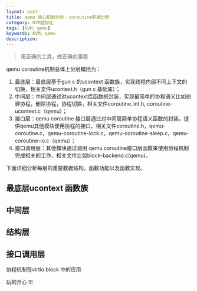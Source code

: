 ```yaml
---
layout: post
title: qemu 核心机制分析：coroutine机制分析
category: KVM虚拟化
tags: [KVM，qemu]
keywords: KVM，qemu
description: 
---
```


> 用正确的工具，做正确的事情

qemu coroutine机制总体上分层概括为：

1. 最底层：最底层基于gun c 的ucontext 函数族，实现线程内部不同上下文的切换，相关文件ucontext.h（gun c 基础库）；
2. 中间层：中间层通过对ucontext库函数的封装，实现最简单的协程语义比如创建协程，删除协程，协程切换，相关文件coroutine_int.h, coroutine-ucontext.c（qemu）；
3. 接口层：qemu coroutine 接口层通过对中间层简单协程语义函数的封装，提供qemu其他模块使用协程的接口，相关文件coroutine.h，qemu-coroutine.c，qemu-coroutine-lock.c，qemu-coroutine-sleep.c，qemu-coroutine-io.c（qemu）；
4. 接口调用层：其他模块通过调用 qemu coroutine接口层函数来使用协程机制完成相关的工作，相关文件比如block-backend.c(qemu)。

下面详细分析每层的重要数据结构，函数功能以及函数实现。

## 最底层ucontext 函数族


## 中间层


## 结构层

## 接口调用层

协程机制在virtio block 中的应用






玩的开心 !!!
